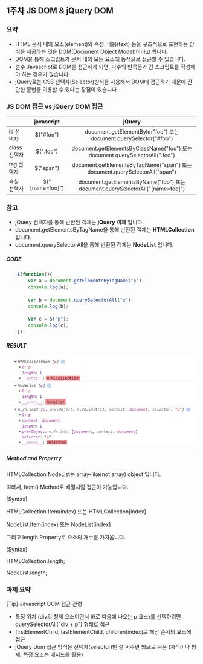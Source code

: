 ## 1주차 JS DOM & jQuery DOM

### 요약
* HTML 문서 내의 요소(element)와 속성, 내용(text) 등을 구조적으로 표현하는 방식을 제공하는 것을 DOM(Document Object Model)이라고 합니다.
* DOM을 통해 스크립트가 문서 내의 모든 요소에 동적으로 접근할 수 있습니다.
* 순수 Javascript로 DOM을 접근하게 되면, 다수의 반목문과 긴 스크립트를 작성해야 하는 경우가 많습니다.
* jQuery로는 CSS 선택자(Selector)방식을 사용해서 DOM에 접근하기 때문에 간단한 문법을 이용할 수 있다는 장점이 있습니다.

### JS DOM 접근 vs jQuery DOM 접근

| &nbsp; | javascript | jQuery |
| --- | :---: | :---: |
| id 선택자 | $("#foo") | document.getElementById("foo") 또는 document.querySelector("#foo") |
| class 선택자 | $(".foo") | document.getElementsByClassName("foo") 또는 document.querySelectorAll(".foo") |
| tag 선택자 | $("span") | document.getElementsByTagName("span") 또는 document.querySelectorAll("span") |
| 속성 선택자 | $("[name=foo]") | document.getElementsByName("foo") 또는 document.querySelectorAll("[name=foo]") |

### 참고
* jQuery 선택자를 통해 반환된 객체는 __jQuery 객체__ 입니다.
* document.getElementsByTagName을 통해 반환된 객체는 __HTMLCollection__ 입니다.
* document.querySelectorAll을 통해 반환된 객체는 __NodeList__ 입니다.

##### CODE

```javascript
	$(function(){
		var a = document.getElementsByTagName("p");
		console.log(a);

		var b = document.querySelectorAll("p");
		console.log(b);

		var c = $("p");
		console.log(c);
	});
```

##### RESULT
![DOM 접근 방식에 따른 반환 객체 타입](imgs/dom.png)

##### Method and Property
HTMLCollection NodeList는 array-like(not array) object 입니다.

따라서, Item() Method로 배열처럼 접근이 가능합니다.

[Syntax]

HTMLCollection.Item(index) 또는 HTMLCollection[index]

NodeList.Item(index) 또는 NodeList[index]

그리고 length Property로 요소의 개수를 가져옵니다.

[Syntax]

HTMLCollection.length;

NodeList.length;


### 과제 요약

[Tip] Javascript DOM 접근 관련

- 특정 위치 (div의 형제 요소이면서 바로 다음에 나오는 p 요소)를 선택하려면 querySelectorAll("div + p") 형태로 접근
- firstElementChild, lastElementChild, children[index]로 해당 순서의 요소에 접근
- jQuery Dom 접근 방식은 선택자(selector)만 잘 써주면 되므로 쉬움 (자식이나 형제, 특정 요소는 메서드를 활용)
